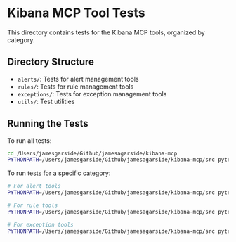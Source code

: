 # Kibana MCP Tool Tests

This directory contains tests for the Kibana MCP tools, organized by category.

## Directory Structure

- `alerts/`: Tests for alert management tools
- `rules/`: Tests for rule management tools
- `exceptions/`: Tests for exception management tools
- `utils/`: Test utilities

## Running the Tests

To run all tests:

```bash
cd /Users/jamesgarside/Github/jamesagarside/kibana-mcp
PYTHONPATH=/Users/jamesgarside/Github/jamesagarside/kibana-mcp/src pytest -xvs testing/tools/test_all.py
```

To run tests for a specific category:

```bash
# For alert tools
PYTHONPATH=/Users/jamesgarside/Github/jamesagarside/kibana-mcp/src pytest -xvs testing/tools/alerts/test_alert_tools.py

# For rule tools
PYTHONPATH=/Users/jamesgarside/Github/jamesagarside/kibana-mcp/src pytest -xvs testing/tools/rules/test_rule_tools.py

# For exception tools
PYTHONPATH=/Users/jamesgarside/Github/jamesagarside/kibana-mcp/src pytest -xvs testing/tools/exceptions/test_exception_tools.py
```
